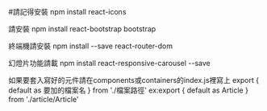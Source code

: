 #請記得安裝 npm install react-icons

請安裝 npm install react-bootstrap bootstrap

終端機請安裝 npm install --save react-router-dom

幻燈片功能請載 npm install react-responsive-carousel --save



如果要套入寫好的元件請在components或containers的index.js裡寫上 export { default as 要加的檔案名 } from './檔案路徑' ex:export { default as Article } from './article/Article'

